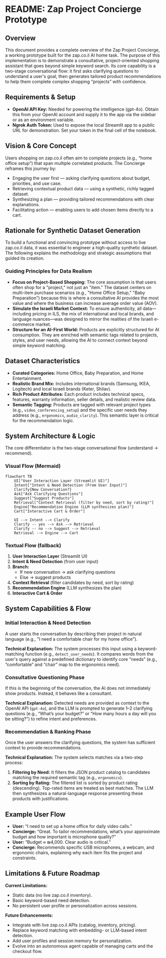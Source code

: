# README: Zap Project Concierge Prototype

## Overview
This document provides a complete overview of the Zap Project Concierge, a working prototype built for the zap.co.il AI home task. The purpose of this implementation is to demonstrate a consultative, project-oriented shopping assistant that goes beyond simple keyword search. Its core capability is a two-stage conversational flow: it first asks clarifying questions to understand a user's goal, then generates tailored product recommendations to help them complete complex shopping “projects” with confidence.

## Requirements & Setup
- **OpenAI API Key:** Needed for powering the intelligence (gpt-4o). Obtain this from your OpenAI account and supply it to the app via the sidebar or as an environment variable.
- **Ngrok Auth Token:** Used to expose the local Streamlit app to a public URL for demonstration. Set your token in the final cell of the notebook.

## Vision & Core Concept
Users shopping on zap.co.il often aim to complete projects (e.g., “home office setup”) that span multiple correlated products. The Concierge reframes this journey by:

- Engaging the user first — asking clarifying questions about budget, priorities, and use case.
- Retrieving contextual product data — using a synthetic, richly tagged dataset.
- Synthesizing a plan — providing tailored recommendations with clear explanations.
- Facilitating action — enabling users to add chosen items directly to a cart.

## Rationale for Synthetic Dataset Generation
To build a functional and convincing prototype without access to live zap.co.il data, it was essential to engineer a high-quality synthetic dataset. The following explains the methodology and strategic assumptions that guided its creation.

### Guiding Principles for Data Realism
- **Focus on Project-Based Shopping:** The core assumption is that users often shop for a "project," not just an "item." The dataset centers on multi-item purchase scenarios (e.g., "Home Office Setup," "Baby Preparation") because this is where a consultative AI provides the most value and where the business can increase average order value (AOV).
- **Simulate the Israeli Market Context:** To ensure authenticity, all data—including pricing in ILS, the mix of international and local brands, and language nuances—was designed to mirror the realities of the Israeli e-commerce market.
- **Structure for an AI-First World:** Products are explicitly structured for AI consumption. They are enriched with semantic tags related to projects, styles, and user needs, allowing the AI to connect context beyond simple keyword matching.

## Dataset Characteristics
- **Curated Categories:** Home Office, Baby Preparation, and Home Entertainment.
- **Realistic Brand Mix:** Includes international brands (Samsung, IKEA, Logitech) and local Israeli brands (Keter, Shilav).
- **Rich Product Attributes:** Each product includes technical specs, features, warranty information, seller details, and realistic review data.
- **Semantic Tagging:** Products are tagged with relevant project types (e.g., `video_conferencing_setup`) and the specific user needs they address (e.g., `ergonomics`, `audio_clarity`). This semantic layer is critical for the recommendation logic.

## System Architecture & Logic

The core differentiator is the two-stage conversational flow (understand → recommend).

### Visual Flow (Mermaid)

```mermaid
flowchart TB
    UI["User Interaction Layer (Streamlit UI)"]
    Intent["Intent & Need Detection (From User Input)"]
    Clarify{New Conversation?}
    Ask["Ask Clarifying Questions"]
    Suggest["Suggest Products"]
    Retrieval["Context Retrieval (filter by need, sort by rating)"]
    Engine["Recommendation Engine (LLM synthesizes plan)"]
    Cart["Interactive Cart & Order"]

    UI --> Intent --> Clarify
    Clarify -- yes --> Ask --> Retrieval
    Clarify -- no --> Suggest --> Retrieval
    Retrieval --> Engine --> Cart
```

### Textual Flow (fallback)

1. **User Interaction Layer** (Streamlit UI)  
2. **Intent & Need Detection** (from user input)  
3. **Branch:**  
   - If new conversation → ask clarifying questions  
   - Else → suggest products  
4. **Context Retrieval** (filter candidates by need, sort by rating)  
5. **Recommendation Engine** (LLM synthesizes the plan)  
6. **Interactive Cart & Order**

## System Capabilities & Flow

### Initial Interaction & Need Detection
A user starts the conversation by describing their project in natural language (e.g., "I need a comfortable chair for my home office").

**Technical Explanation:** The system processes this input using a keyword-matching function (e.g., `detect_user_needs`). It compares words from the user's query against a predefined dictionary to identify core “needs” (e.g., “comfortable” and “chair” map to the ergonomics need).

### Consultative Questioning Phase
If this is the beginning of the conversation, the AI does not immediately show products. Instead, it behaves like a consultant.

**Technical Explanation:** Detected needs are provided as context to the OpenAI API (`gpt-4o`), and the LLM is prompted to generate 1–2 clarifying questions (e.g., “What’s your budget?” or “How many hours a day will you be sitting?”) to refine intent and preferences.

### Recommendation & Ranking Phase
Once the user answers the clarifying questions, the system has sufficient context to provide recommendations.

**Technical Explanation:** The system selects matches via a two-step process:
1. **Filtering by Need:** It filters the JSON product catalog to candidates matching the required semantic tag (e.g., `ergonomics`).
2. **Sorting by Rating:** The filtered list is sorted by product rating (descending). Top-rated items are treated as best matches. The LLM then synthesizes a natural-language response presenting these products with justifications.

## Example User Flow
- **User:** “I need to set up a home office for daily video calls.”
- **Concierge:** “Great. To tailor recommendations, what’s your approximate budget and how important is microphone quality?”
- **User:** “Budget ≈ ₪4,000. Clear audio is critical.”
- **Concierge:** Recommends specific USB microphones, a webcam, and ergonomic chairs, explaining why each item fits the project and constraints.

## Limitations & Future Roadmap

**Current Limitations:**  
- Static data (no live zap.co.il inventory).  
- Basic keyword-based need detection.  
- No persistent user profile or personalization across sessions.  

**Future Enhancements:**  
- Integrate with live zap.co.il APIs (catalog, inventory, pricing).  
- Replace keyword matching with embedding- or LLM-based intent detection.  
- Add user profiles and session memory for personalization.  
- Evolve into an autonomous agent capable of managing carts and the checkout flow.
